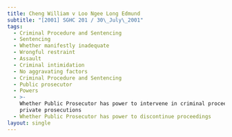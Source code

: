 ```yaml
---
title: Cheng William v Loo Ngee Long Edmund
subtitle: "[2001] SGHC 201 / 30\_July\_2001"
tags:
  - Criminal Procedure and Sentencing
  - Sentencing
  - Whether manifestly inadequate
  - Wrongful restraint
  - Assault
  - Criminal intimidation
  - No aggravating factors
  - Criminal Procedure and Sentencing
  - Public prosecutor
  - Powers
  - >-
    Whether Public Prosecutor has power to intervene in criminal proceedings and
    private prosecutions
  - Whether Public Prosecutor has power to discontinue proceedings
layout: single
---
```


